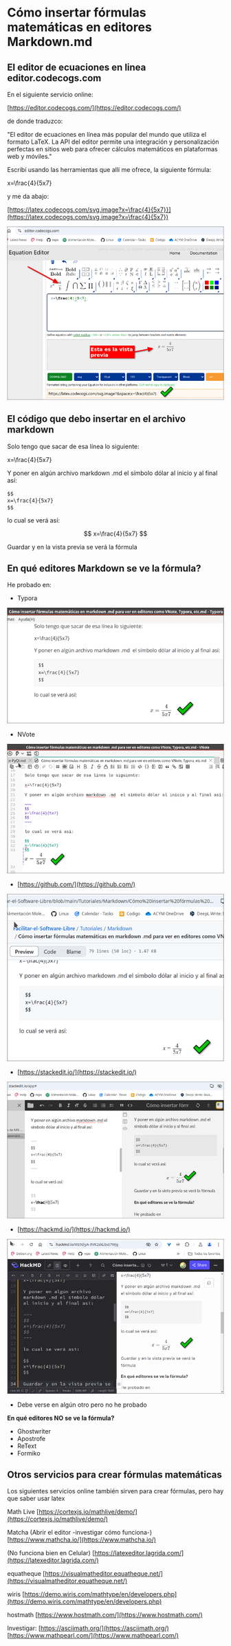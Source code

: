 # Cómo insertar fórmulas matemáticas en editores Markdown.md


## El editor de ecuaciones en linea editor.codecogs.com

En el siguiente servicio online:

[https://editor.codecogs.com/](https://editor.codecogs.com/)

de donde traduzco:

"El editor de ecuaciones en línea más popular del mundo que utiliza el formato LaTeX. La API del editor permite una integración y personalización perfectas en sitios web para ofrecer cálculos matemáticos en plataformas web y móviles."

Escribí usando las herramientas que allí me ofrece, la siguiente fórmula:

x=\frac{4}{5x7} 

y me da abajo: 

[https://latex.codecogs.com/svg.image?x=\frac{4}{5x7}}](https://latex.codecogs.com/svg.image?x=\frac{4}{5x7})

![](vx_images/91612627596789.webp)



## El código que debo insertar en el archivo markdown

Solo tengo que sacar de esa línea lo siguiente: 

x=\frac{4}{5x7}

Y poner en algún archivo markdown .md  el símbolo dólar al inicio y al final así:

~~~
$$
x=\frac{4}{5x7}
$$
~~~

lo cual se verá así:

$$
x=\frac{4}{5x7}
$$


Guardar y en la vista previa se verá la fórmula

## En qué editores Markdown se ve la fórmula?

He probado en:

- Typora

![](vx_images/200320920289377.webp)


- NVote 

![](vx_images/17441302846900.webp)



- [https://github.com/](https://github.com/)

![](vx_images/596142411635992.webp)


- [https://stackedit.io/](https://stackedit.io/)

![](vx_images/417323434961743.webp)


- [https://hackmd.io/](https://hackmd.io/)

![](vx_images/557473598910147.webp)

- Debe verse en algún otro pero no he probado


**En qué editores NO se ve la fórmula?**
- Ghostwriter
- Apostrofe
- ReText
- Formiko



## Otros servicios para crear fórmulas matemáticas

Los siguientes servicios online también sirven para crear fórmulas, pero hay que saber usar latex

Math Live
[https://cortexjs.io/mathlive/demo/](https://cortexjs.io/mathlive/demo/)

Matcha (Abrir el editor -investigar cómo funciona-)
[https://www.mathcha.io/](https://www.mathcha.io/)

(No funciona bien en Celular)
[https://latexeditor.lagrida.com/](https://latexeditor.lagrida.com/)

equatheque
[https://visualmatheditor.equatheque.net/](https://visualmatheditor.equatheque.net/)

wiris
[https://demo.wiris.com/mathtype/en/developers.php](https://demo.wiris.com/mathtype/en/developers.php)

hostmath
[https://www.hostmath.com/](https://www.hostmath.com/)

Investigar:
[https://asciimath.org/](https://asciimath.org/)
[https://www.mathpearl.com/](https://www.mathpearl.com/)